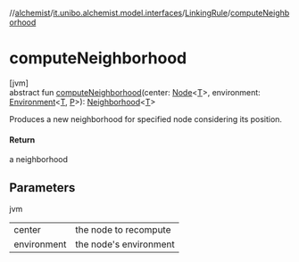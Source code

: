 //[alchemist](../../../index.md)/[it.unibo.alchemist.model.interfaces](../index.md)/[LinkingRule](index.md)/[computeNeighborhood](compute-neighborhood.md)

# computeNeighborhood

[jvm]\
abstract fun [computeNeighborhood](compute-neighborhood.md)(center: [Node](../-node/index.md)<[T](../-action/index.md)>, environment: [Environment](../-environment/index.md)<[T](../-action/index.md), [P](../-layer/index.md)>): [Neighborhood](../-neighborhood/index.md)<[T](../-action/index.md)>

Produces a new neighborhood for specified node considering its position.

#### Return

a neighborhood

## Parameters

jvm

| | |
|---|---|
| center | the node to recompute |
| environment | the node's environment |
